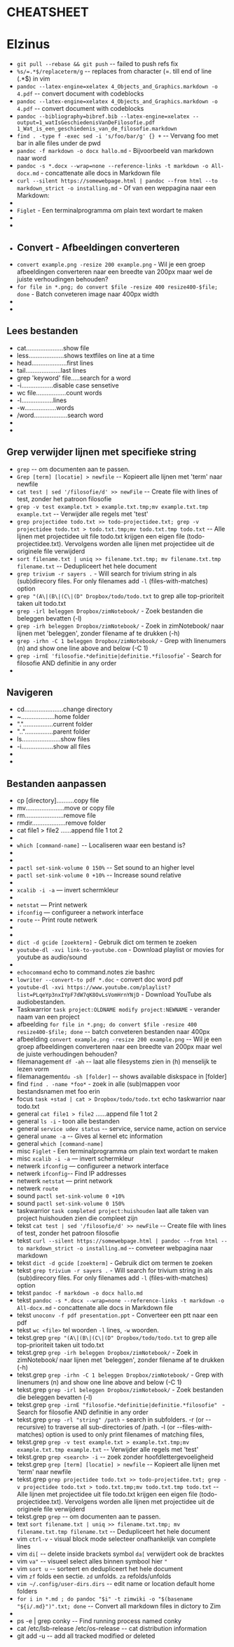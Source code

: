 # CHEATSHEET
 <!--   For mainly Shell/Bash commands this is not a nice ordered cheatsheet
    mainly used by using: grep <search> command.notes to find right command.
    -->
 # Elzinus

* ``git pull --rebase && git push`` -- failed to push refs fix
* ``%s/=.*$/replaceterm/g`` -- replaces from character (=. till end of line (.*$) in vim
* ``pandoc --latex-engine=xelatex 4_Objects_and_Graphics.markdown -o 4.pdf`` -- convert document with codeblocks
* ``pandoc --latex-engine=xelatex 4_Objects_and_Graphics.markdown -o 4.pdf`` -- convert document with codeblocks
* ``pandoc --bibliography=bibref.bib --latex-engine=xelatex --output=1_watIsGeschiedenisVanDeFilosofie.pdf 1_Wat_is_een_geschiedenis_van_de_filosofie.markdown``
* ``find . -type f -exec sed -i 's/foo/bar/g' {} +`` -- Vervang foo met bar in alle files under de pwd
* ``pandoc -f markdown -o docx hallo.md`` - Bijvoorbeeld van markdown naar word
* ``pandoc -s *.docx --wrap=none --reference-links -t markdown -o All-docx.md`` - concattenate alle docs in Markdown file
* ``curl --silent https://somewebpage.html | pandoc --from html --to markdown_strict -o installing.md`` - Of van een weppagina naar een Markdown:
*
* ``Figlet`` - Een terminalprogramma om plain text wordart te maken
*
*
* ## Convert - Afbeeldingen converteren
* ``convert example.png -resize 200 example.png`` - Wil je een groep afbeeldingen converteren naar een breedte van 200px maar wel de juiste verhoudingen behouden?
* ``for file in *.png; do convert $file -resize 400 resize400-$file; done`` - Batch conveteren image naar 400px width
*
*
## Lees bestanden
* cat.....................show file
* less....................shows textfiles on line at a time
* head....................first lines
* tail....................last lines
* grep 'keyword' file.....search for a word
* 	-i..................disable case sensetive
* wc file.................count words
* 	-l..................lines
* 	-w..................words
* /word...................search word
*
*
## Grep verwijder lijnen met specifieke string
* ``grep`` -- om documenten aan te passen.
* ``Grep [term] [locatie] > newfile`` -- Kopieert alle lijnen met 'term' naar newfile
* ``cat test | sed '/filosofie/d' >> newFile`` -- Create file with lines of test, zonder het patroon filosofie
* ``grep -v test example.txt > example.txt.tmp;mv example.txt.tmp example.txt`` -- Verwijder alle regels met 'test'
* ``grep projectidee todo.txt >> todo-projectidee.txt; grep -v projectidee todo.txt > todo.txt.tmp;mv todo.txt.tmp todo.txt`` -- Alle lijnen met projectidee uit file todo.txt krijgen een eigen file (todo-projectidee.txt). Vervolgens worden alle lijnen met projectidee uit de originele file verwijderd
* ``sort filename.txt | uniq >> filename.txt.tmp; mv filename.txt.tmp filename.txt`` -- Dedupliceert het hele document
* ``grep trivium -r sayers .`` - Will search for trivium string in als (sub)direcory files. For only filenames add ``-l`` (files-with-matches) option
* ``grep "(A\|(B\|(C\|(D" Dropbox/todo/todo.txt`` to grep alle top-prioriteit taken uit todo.txt
* ``grep -irl beleggen Dropbox/zimNotebook/`` - Zoek bestanden die beleggen bevatten (-l)
* ``grep -irh beleggen Dropbox/zimNotebook/`` - Zoek in zimNotebook/ naar lijnen met 'beleggen', zonder filename af te drukken (-h)
* ``grep -irhn -C 1 beleggen Dropbox/zimNotebook/`` - Grep with linenumers (n) and show one line above and below (-C 1)
* ``grep -irnE 'filosofie.*definitie|definitie.*filosofie``' - Search for filosofie AND definitie in any order
*
## Navigeren
* cd......................change directory
* 	~...................home folder
* 	".".................current folder
* 	".."................parent folder
* ls......................show files
* 	-i..................show all files
*
*
## Bestanden aanpassen
* cp [directory]..........copy file
* mv......................move or copy file
* rm......................remove file
* rmdir...................remove folder
* cat file1 > file2 ......append file 1 tot 2
*
* ``which [command-name]`` -- Localiseren waar een bestand is?
*
*
* ``pactl set-sink-volume 0 150%`` -- Set sound to an higher level
* ``pactl set-sink-volume 0 +10%`` -- Increase sound relative
*
* ``xcalib -i -a`` — invert schermkleur
*
* ``netstat`` — Print netwerk
* ``ifconfig`` — configureer a network interface
* ``route`` -- Print route netwerk
*
*
* ``dict -d gcide [zoekterm]`` - Gebruik dict om termen te zoeken
* ``youtube-dl -xvi link-to-youtube.com`` - Download playlist or movies for youtube as audio/sound
*
* ``echocommand`` echo to command.notes zie bashrc
* ``lowriter --convert-to pdf *.doc`` - convert doc word pdf
* ``youtube-dl -xvi https://www.youtube.com/playlist?list=PLqeYp3nxIYpF7dW7qK8OvLsVomHrnYNjD`` - Download YouTube als audiobestanden.
* Taskwarrior ``task project:OLDNAME modify project:NEWNAME`` - verander naam van een project
* afbeelding  ``for file in *.png; do convert $file -resize 400 resize400-$file; done`` -- batch conveteren bestanden naar 400px
* afbeelding ``convert example.png -resize 200 example.png`` -- Wil je een groep afbeeldingen converteren naar een breedte van 200px maar wel de juiste verhoudingen behouden?
* filemanagement ``df -ah`` -- laat alle filesystems zien in (h) menselijk te lezen vorm
* filemanagement``du -sh [folder]`` -- shows available diskspace in [folder]
* find ``find . -name *foo*`` - zoek in alle (sub)mappen voor bestandsnamen met foo erin
* focus ``task +stad | cat > Dropbox/todo/todo.txt`` echo taskwarrior naar todo.txt
* general ``cat file1 > file2`` ......append file 1 tot 2
* general ``ls -i`` - toon alle bestanden
* general ``service udev status`` -- service, service name, action on service
* general ``uname -a`` -- Gives al kernel etc information
* general ``which [command-name]``
* misc ``Figlet`` - Een terminalprogramma om plain text wordart te maken
* misc ``xcalib -i -a`` — invert schermkleur
* netwerk ``ifconfig`` — configureer a network interface
* netwerk ``ifconfig``-- Find IP addresses
* netwerk ``netstat`` — print network
* netwerk ``route``
* sound ``pactl set-sink-volume 0 +10%``
* sound ``pactl set-sink-volume 0 150%``
* taskwarrior ``task completed project:huishouden`` laat alle taken van project huishouden zien die compleet zijn
* tekst ``cat test | sed '/filosofie/d' >> newFile`` -- Create file with lines of test, zonder het patroon filosofie
* tekst ``curl --silent https://somewebpage.html | pandoc --from html --to markdown_strict -o installing.md`` -- conveteer webpagina naar markdown
* tekst ``dict -d gcide [zoekterm]`` - Gebruik dict om termen te zoeken
* tekst ``grep trivium -r sayers .`` - Will search for trivium string in als (sub)direcory files. For only filenames add ``-l`` (files-with-matches) option
* tekst ``pandoc -f markdown -o docx hallo.md``
* tekst ``pandoc -s *.docx --wrap=none --reference-links -t markdown -o All-docx.md`` - concattenate alle docs in Markdown file
* tekst ``unoconv -f pdf presentation.ppt`` - Converteer een ptt naar een pdf
* tekst ``wc <file>`` tel woorden ``-l`` lines, ``-w`` woorden.
* tekst.grep ``grep "(A\|(B\|(C\|(D" Dropbox/todo/todo.txt`` to grep alle top-prioriteit taken uit todo.txt
* tekst.grep ``grep -irh beleggen Dropbox/zimNotebook/`` - Zoek in zimNotebook/ naar lijnen met 'beleggen', zonder filename af te drukken (-h)
* tekst.grep ``grep -irhn -C 1 beleggen Dropbox/zimNotebook/`` - Grep with linenumers (n) and show one line above and below (-C 1)
* tekst.grep ``grep -irl beleggen Dropbox/zimNotebook/`` - Zoek bestanden die beleggen bevatten (-l)
* tekst.grep ``grep -irnE "filosofie.*definitie|definitie.*filosofie" `` - Search for filosofie AND definitie in any order
* tekst.grep ``grep -rl "string" /path`` - search in subfolders. -r (or --recursive) to traverse all sub-directories of /path.  -l (or --files-with-matches) option is used to only print filenames of matching files,
* tekst.grep ``grep -v test example.txt > example.txt.tmp;mv example.txt.tmp example.txt`` -- Verwijder alle regels met 'test'
* tekst.grep ``grep <search> -i`` -- zoek zonder hoofdlettergevoeligheid
* tekst.grep ``grep [term] [locatie] > newfile`` -- Kopieert alle lijnen met 'term' naar newfile
* tekst.grep ``grep projectidee todo.txt >> todo-projectidee.txt; grep -v projectidee todo.txt > todo.txt.tmp;mv todo.txt.tmp todo.txt`` -- Alle lijnen met projectidee uit file todo.txt krijgen een eigen file (todo-projectidee.txt). Vervolgens worden alle lijnen met projectidee uit de originele file verwijderd
* tekst.grep ``grep`` -- om documenten aan te passen.
* text ``sort filename.txt | uniq >> filename.txt.tmp; mv filename.txt.tmp filename.txt`` -- Dedupliceert het hele document
* vim ``ctrl-v`` - visual block mode selecteer onafhankelijk van complete lines
* vim ``di[`` -- delete inside brackets symbol ``da[`` verwijdert ook de bracktes
* vim ``va"`` -- visueel select alles binnen symbool hier ``"``
* vim ``sort u`` -- sorteert en dedupliceert het hele document
* vim ``zf`` folds een sectie. ``zd`` unfolds. ``za`` refolds/unfolds
* ``vim ~/.config/user-dirs.dirs`` -- edit name or location default home folders
* ``for i in *.md ; do pandoc "$i" -t zimwiki -o "$(basename "${i/.md}")".txt; done`` -- Convert all markdown files in dictory to Zim
*
* ps -e | grep conky -- Find running process named conky
* cat /etc/lsb-release /etc/os-release -- cat distribution information
* git add -u -- add all tracked modified or deleted
